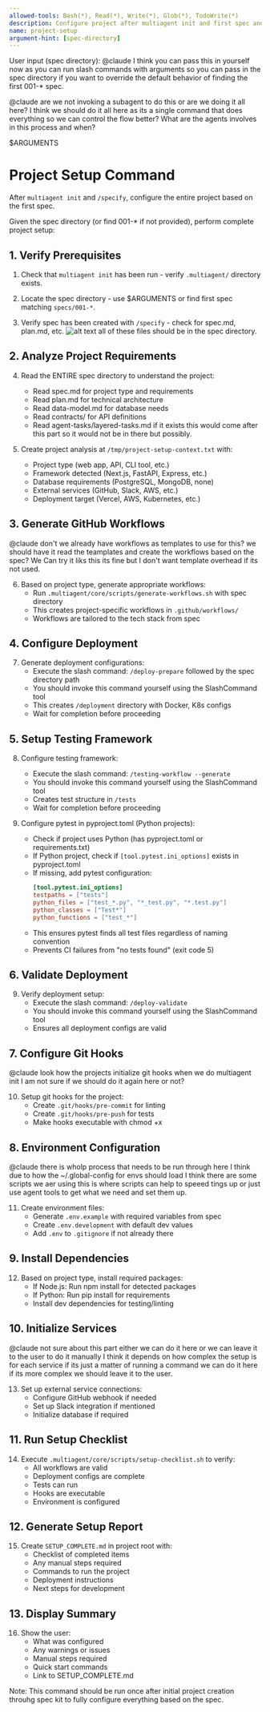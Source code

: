 ```yaml
---
allowed-tools: Bash(*), Read(*), Write(*), Glob(*), TodoWrite(*)
description: Configure project after multiagent init and first spec and after specify has run its course and has its spec 001 ready. This sets up workflows, deployment, testing, hooks, envs, dependencies, services, and generates a setup report.
name: project-setup
argument-hint: [spec-directory]
---
```


User input (spec directory): @claude I think you can pass this in yourself now as you can run slash commands with arguments so you can pass in the spec directory if you want to override the default behavior of finding the first 001-* spec.

@claude are we not invoking a subagent to do this or are we doing it all here? I think we should do it all here as its a single command that does everything so we can control the flow better? What are the agents involves in this process and when?

$ARGUMENTS

# Project Setup Command

After `multiagent init` and `/specify`, configure the entire project based on the first spec.

Given the spec directory (or find 001-* if not provided), perform complete project setup:

## 1. Verify Prerequisites

1. Check that `multiagent init` has been run - verify `.multiagent/` directory exists.

2. Locate the spec directory - use $ARGUMENTS or find first spec matching `specs/001-*`.

3. Verify spec has been created with `/specify` - check for spec.md, plan.md, etc. ![alt text](image.png) all of these files should be in the spec directory.

## 2. Analyze Project Requirements

4. Read the ENTIRE spec directory to understand the project:
   - Read spec.md for project type and requirements
   - Read plan.md for technical architecture
   - Read data-model.md for database needs
   - Read contracts/ for API definitions
   - Read agent-tasks/layered-tasks.md if it exists this would come after this part so it would not be in there but possibly.

5. Create project analysis at `/tmp/project-setup-context.txt` with:
   - Project type (web app, API, CLI tool, etc.)
   - Framework detected (Next.js, FastAPI, Express, etc.)
   - Database requirements (PostgreSQL, MongoDB, none)
   - External services (GitHub, Slack, AWS, etc.)
   - Deployment target (Vercel, AWS, Kubernetes, etc.)

## 3. Generate GitHub Workflows 
@claude don't we already have workflows as templates to use for this? we should have it read the teamplates and create the workflows based on the spec? We Can try it liks this its fine but I don't want template overhead if its not used.

6. Based on project type, generate appropriate workflows:
   - Run `.multiagent/core/scripts/generate-workflows.sh` with spec directory
   - This creates project-specific workflows in `.github/workflows/`
   - Workflows are tailored to the tech stack from spec

## 4. Configure Deployment

7. Generate deployment configurations:
   - Execute the slash command: `/deploy-prepare` followed by the spec directory path
   - You should invoke this command yourself using the SlashCommand tool
   - This creates `/deployment` directory with Docker, K8s configs
   - Wait for completion before proceeding

## 5. Setup Testing Framework

8. Configure testing framework:
   - Execute the slash command: `/testing-workflow --generate`
   - You should invoke this command yourself using the SlashCommand tool
   - Creates test structure in `/tests`
   - Wait for completion before proceeding

9. Configure pytest in pyproject.toml (Python projects):
   - Check if project uses Python (has pyproject.toml or requirements.txt)
   - If Python project, check if `[tool.pytest.ini_options]` exists in pyproject.toml
   - If missing, add pytest configuration:
     ```toml
     [tool.pytest.ini_options]
     testpaths = ["tests"]
     python_files = ["test_*.py", "*_test.py", "*.test.py"]
     python_classes = ["Test*"]
     python_functions = ["test_*"]
     ```
   - This ensures pytest finds all test files regardless of naming convention
   - Prevents CI failures from "no tests found" (exit code 5)

## 6. Validate Deployment

9. Verify deployment setup:
   - Execute the slash command: `/deploy-validate`
   - You should invoke this command yourself using the SlashCommand tool
   - Ensures all deployment configs are valid

## 7. Configure Git Hooks 
@claude look how the projects initialize git hooks when we do multiagent init I am not sure if we should do it again here or not?

10. Setup git hooks for the project:
    - Create `.git/hooks/pre-commit` for linting
    - Create `.git/hooks/pre-push` for tests
    - Make hooks executable with chmod +x

## 8. Environment Configuration 
@claude there is wholp process that needs to be run through here I think due to how the ~/.global-config for envs should load I think there are some scripts we aer using this is where scripts can help to speeed tings up or just use agent tools to get what we need and set them up. 

11. Create environment files:
    - Generate `.env.example` with required variables from spec
    - Create `.env.development` with default dev values
    - Add `.env` to `.gitignore` if not already there

## 9. Install Dependencies

12. Based on project type, install required packages:
    - If Node.js: Run npm install for detected packages
    - If Python: Run pip install for requirements
    - Install dev dependencies for testing/linting

## 10. Initialize Services 
@claude not sure about this part either we can do it here or we can leave it to the user to do it manually I think it depends on how complex the setup is for each service if its just a matter of running a command we can do it here if its more complex we should leave it to the user.

13. Set up external service connections:
    - Configure GitHub webhook if needed
    - Set up Slack integration if mentioned
    - Initialize database if required

## 11. Run Setup Checklist

14. Execute `.multiagent/core/scripts/setup-checklist.sh` to verify:
    - All workflows are valid
    - Deployment configs are complete
    - Tests can run
    - Hooks are executable
    - Environment is configured

## 12. Generate Setup Report

15. Create `SETUP_COMPLETE.md` in project root with:
    - Checklist of completed items
    - Any manual steps required
    - Commands to run the project
    - Deployment instructions
    - Next steps for development

## 13. Display Summary

16. Show the user:
    - What was configured
    - Any warnings or issues
    - Manual steps required
    - Quick start commands
    - Link to SETUP_COMPLETE.md

Note: This command should be run once after initial project creation throuhg spec kit to fully configure everything based on the spec.